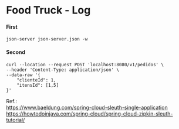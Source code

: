 # Food Truck - Log

#### First

```shell script
json-server json-server.json -w
```

#### Second

```shell script
curl --location --request POST 'localhost:8080/v1/pedidos' \
--header 'Content-Type: application/json' \
--data-raw '{
	"clienteId": 1,
	"itensId": [1,5]
}'
```


Ref.:   
https://www.baeldung.com/spring-cloud-sleuth-single-application    
https://howtodoinjava.com/spring-cloud/spring-cloud-zipkin-sleuth-tutorial/   